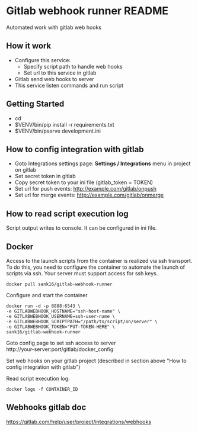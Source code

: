 Gitlab webhook runner README
==================
Automated work with gitlab web hooks

How it work
---------------
- Configure this service:
    - Specify script path to handle web hooks
    - Set url to this service in gitlab
- Gitlab send web hooks to server
- This service listen commands and run script

Getting Started
---------------

- cd <directory containing this file>
- $VENV/bin/pip install -r requirements.txt
- $VENV/bin/pserve development.ini

How to config integration with gitlab
---------------
- Goto Integrations settings page: <b>Settings / Integrations</b> menu in project on gitlab
- Set secret token in gitlab
- Copy secret token to your ini file (gitlab_token = TOKEN)
- Set url for push events: http://example.com/gitlab/onpush
- Set url for merge events: http://example.com/gitlab/onmerge

How to read script execution log
---------------
Script output writes to console.
It can be configured in ini file.

Docker
---------------
Access to the launch scripts from the container is realized via ssh transport.
To do this, you need to configure the container to automate the launch of scripts via ssh.
Your server must support access for ssh keys. 
```
docker pull sank16/gitlab-webhook-runner
```

Configure and start the container
```
docker run -d -p 8888:6543 \
-e GITLABWEBHOOK_HOSTNAME="ssh-host-name" \
-e GITLABWEBHOOK_USERNAME=ssh-user-name \
-e GITLABWEBHOOK_SCRIPTPATH="/path/to/script/on/server" \
-e GITLABWEBHOOK_TOKEN="PUT-TOKEN-HERE" \
sank16/gitlab-webhook-runner
```

Goto config page to set ssh access to server
<br/>http://your-server:port/gitlab/docker_config

Set web hooks on your gitlab project (described in section above "How to config integration with gitlab")

Read script execution log:
```
docker logs -f CONTAINER_ID
```

Webhooks gitlab doc
---------------
https://gitlab.com/help/user/project/integrations/webhooks
